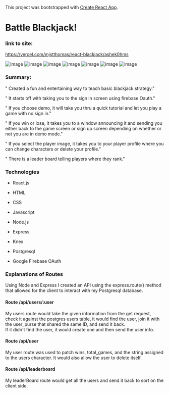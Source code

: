 This project was bootstrapped with [Create React App](https://github.com/facebook/create-react-app).

# Battle Blackjack!

### link to site:
https://vercel.com/mjstthomas/react-blackjack/ashek0hms

![image](https://user-images.githubusercontent.com/53156193/90138764-586c1800-dd2c-11ea-8556-bb8981cfd9da.png)
![image](https://user-images.githubusercontent.com/53156193/90139307-0972b280-dd2d-11ea-88a6-15f04fd95250.png)
![image](https://user-images.githubusercontent.com/53156193/90138904-7c2f5e00-dd2c-11ea-97b4-3fda751c1a55.png)
![image](https://user-images.githubusercontent.com/53156193/90138989-98cb9600-dd2c-11ea-89b7-f8588f107dba.png)
![image](https://user-images.githubusercontent.com/53156193/90139067-b7ca2800-dd2c-11ea-93f8-569833f513c9.png)
![image](https://user-images.githubusercontent.com/53156193/90139130-c9abcb00-dd2c-11ea-8fa7-fb61855df15b.png)
![image](https://user-images.githubusercontent.com/53156193/90139176-db8d6e00-dd2c-11ea-9bad-b7597c829929.png)



### Summary:

"  Created a fun and entertaining way to teach basic blackjack strategy."

"  It starts off with taking you to the sign in screen using firebase Oauth."

"  If you choose demo, it will take you thru a quick tutorial and let you play a game with no sign in."

"  If you win or lose, it takes you to a window announcing it and sending you either back to the game screen or sign up screen depending on whether or not you are    in demo mode."

"  If you select the player image, it takes you to your player profile where you can change characters or delete your profile."

"  There is a leader board telling players where they rank."




### Technologies

* React.js

* HTML

* CSS

* Javascript

* Node.js

* Express

* Knex

* Postgresql

* Google Firebase OAuth

### Explanations of Routes
Using Node and Express I created an API using the express.route() method that allowed for the client to interact with my Postgresql database.

#### Route /api/users/:user
My users route would take the given information from the get request, check it against the postgres users table, it would find the user, join it with the user_purse that shared the same ID, and send it back.  
If it didn't find the user, it would create one and then send the user info.

#### Route /api/user
My user route was used to  patch wins, total_games, and the string assigned to the users character.
It would also allow the user to delete itself.

#### Route /api/leaderboard
My leaderBoard route would get all the users and send it back to sort on the client side.
